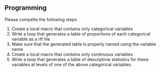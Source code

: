 ## Programming

Please compelte the following steps

1. Create a local macro that contains only categorical variables
1. Write a loop that generates a table of proportions of each categorical variable as a rtf tile
1. Make sure that the generated table is properly named using the variable name
2. Create a local macro that contains only continuous variables
3. Write a loop that generates a table of descriptivie statistics for these variables at levels of one of the above categorical variables. 
